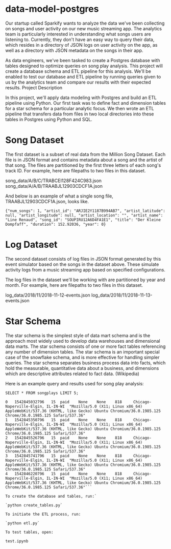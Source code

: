 # data-model-postgres

Our startup called Sparkify wants to analyze the data we've been collecting on songs and user activity on our new music streaming app. The analytics team is particularly interested in understanding what songs users are listening to. Currently, they don't have an easy way to query their data, which resides in a directory of JSON logs on user activity on the app, as well as a directory with JSON metadata on the songs in their app.

As data engineers, we've been tasked to create a Postgres database with tables designed to optimize queries on song play analysis. This project will create a database schema and ETL pipeline for this analysis. We'll be enabled to test our database and ETL pipeline by running queries given to us by the analytics team and compare our results with their expected results.
Project Description

In this project, we'll apply data modeling with Postgres and build an ETL pipeline using Python. Our first task was to define fact and dimension tables for a star schema for a particular analytic focus. We then wrote an ETL pipeline that transfers data from files in two local directories into these tables in Postgres using Python and SQL.

# Song Dataset

The first dataset is a subset of real data from the Million Song Dataset. Each file is in JSON format and contains metadata about a song and the artist of that song. The files are partitioned by the first three letters of each song's track ID. For example, here are filepaths to two files in this dataset.

song_data/A/B/C/TRABCEI128F424C983.json
song_data/A/A/B/TRAABJL12903CDCF1A.json

And below is an example of what a single song file, TRAABJL12903CDCF1A.json, looks like.

`{"num_songs": 1, "artist_id": "ARJIE2Y1187B994AB7", "artist_latitude": null, "artist_longitude": null, "artist_location": "", "artist_name": "Line Renaud", "song_id": "SOUPIRU12A6D4FA1E1", "title": "Der Kleine Dompfaff", "duration": 152.92036, "year": 0}`

# Log Dataset

The second dataset consists of log files in JSON format generated by this event simulator based on the songs in the dataset above. These simulate activity logs from a music streaming app based on specified configurations.

The log files in the dataset we'll be working with are partitioned by year and month. For example, here are filepaths to two files in this dataset.

log_data/2018/11/2018-11-12-events.json
log_data/2018/11/2018-11-13-events.json

# Star Schema

The star schema is the simplest style of data mart schema and is the approach most widely used to develop data warehouses and dimensional data marts. The star schema consists of one or more fact tables referencing any number of dimension tables. The star schema is an important special case of the snowflake schema, and is more effective for handling simpler queries. The star schema separates business process data into facts, which hold the measurable, quantitative data about a business, and dimensions which are descriptive attributes related to fact data. (Wikipedia)

Here is an example query and results used for song play analysis:

`SELECT * FROM songplays LIMIT 5;`

```songplay_id 	start_time 	user_id 	level 	song_id 	artist_id 	session_id 	location 	user_agent
0 	1542845032796 	15 	paid 	None 	None 	818 	Chicago-Naperville-Elgin, IL-IN-WI 	"Mozilla/5.0 (X11; Linux x86_64) AppleWebKit/537.36 (KHTML, like Gecko) Ubuntu Chromium/36.0.1985.125 Chrome/36.0.1985.125 Safari/537.36"
1 	1542845350796 	15 	paid 	None 	None 	818 	Chicago-Naperville-Elgin, IL-IN-WI 	"Mozilla/5.0 (X11; Linux x86_64) AppleWebKit/537.36 (KHTML, like Gecko) Ubuntu Chromium/36.0.1985.125 Chrome/36.0.1985.125 Safari/537.36"
2 	1542845526796 	15 	paid 	None 	None 	818 	Chicago-Naperville-Elgin, IL-IN-WI 	"Mozilla/5.0 (X11; Linux x86_64) AppleWebKit/537.36 (KHTML, like Gecko) Ubuntu Chromium/36.0.1985.125 Chrome/36.0.1985.125 Safari/537.36"
3 	1542845741796 	15 	paid 	None 	None 	818 	Chicago-Naperville-Elgin, IL-IN-WI 	"Mozilla/5.0 (X11; Linux x86_64) AppleWebKit/537.36 (KHTML, like Gecko) Ubuntu Chromium/36.0.1985.125 Chrome/36.0.1985.125 Safari/537.36"
4 	1542846220796 	15 	paid 	None 	None 	818 	Chicago-Naperville-Elgin, IL-IN-WI 	"Mozilla/5.0 (X11; Linux x86_64) AppleWebKit/537.36 (KHTML, like Gecko) Ubuntu Chromium/36.0.1985.125 Chrome/36.0.1985.125 Safari/537.36"```

To create the database and tables, run:`

`python create_tables.py`

To initiate the ETL process, run:

`python etl.py`

To test tables, open:

test.ipynb
